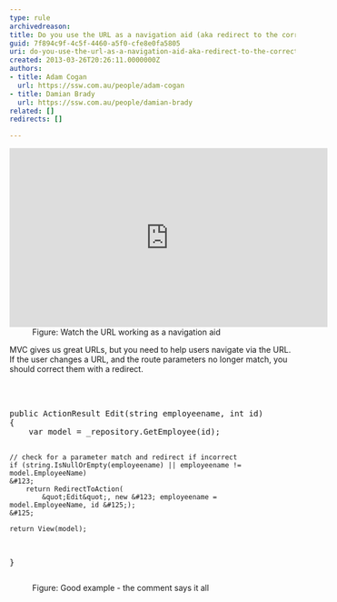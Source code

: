 ```yaml
---
type: rule
archivedreason: 
title: Do you use the URL as a navigation aid (aka redirect to the correct url if it is incorrect)?
guid: 7f894c9f-4c5f-4460-a5f0-cfe8e0fa5805
uri: do-you-use-the-url-as-a-navigation-aid-aka-redirect-to-the-correct-url-if-it-is-incorrect
created: 2013-03-26T20:26:11.0000000Z
authors:
- title: Adam Cogan
  url: https://ssw.com.au/people/adam-cogan
- title: Damian Brady
  url: https://ssw.com.au/people/damian-brady
related: []
redirects: []

---
```



<dl class="image"><iframe width="560" height="315" src="http&#58;//www.youtube.com/embed/1j3m4A9Tlhc" frameborder="0"></iframe> 
<dd>Figure&#58; Watch the URL working as a navigation aid</dd></dl><p>MVC gives us great URLs, but you need to help users navigate via the URL.  If the user changes a URL, and the route parameters no longer match, you should correct them with a redirect.</p>
<br><excerpt class='endintro'></excerpt><br>
<dl class="image"><dt><div class="greyBox"><pre>public ActionResult Edit(string employeename, int id)
&#123;
    var model = _repository.GetEmployee(id);

    // check for a parameter match and redirect if incorrect
    if (string.IsNullOrEmpty(employeename) || employeename != model.EmployeeName)
    &#123;
        return RedirectToAction(
            &quot;Edit&quot;, new &#123; employeename = model.EmployeeName, id &#125;);
    &#125;

    return View(model);
&#125;
</pre></div>
   </dt><dd>Figure&#58; Good example - the comment says it all</dd></dl>


